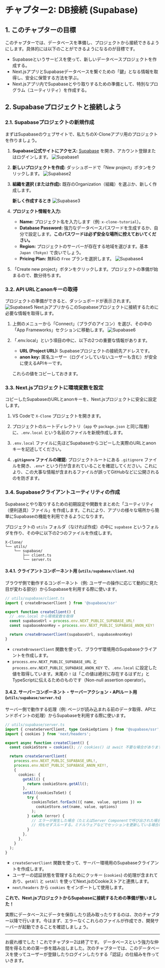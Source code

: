 # チャプター2: DB接続 (Supabase)

## 1. このチャプターの目標

このチャプターでは、データベースを準備し、プロジェクトから接続できるようにします。具体的には以下のことができるようになるのが目標です。

- Supabaseというサービスを使って、新しいデータベースプロジェクトを作成する。
- Next.jsアプリとSupabaseデータベースを繋ぐための「鍵」となる情報を取得し、安全に保管する方法を学ぶ。
- Next.jsアプリ内でSupabaseとやり取りするための準備として、特別なプログラム（ユーティリティ）を作成する。

## 2. Supabaseプロジェクトと接続しよう

### 2.1. Supabaseプロジェクトの新規作成

まずはSupabaseのウェブサイトで、私たちのX-Cloneアプリ用のプロジェクトを作りましょう。

1.  **Supabase公式サイトにアクセス:** [Supabase](https://supabase.com/) を開き、アカウント登録またはログインします。
    ![Supabase1](../../Materials/1.DB/image.png)
2.  **新しいプロジェクトを作成:** ダッシュボードで「New project」ボタンをクリックします。
    ![Supabase2](../../Materials/1.DB/image2.png)
3.  **組織を選択 (または作成):** 既存のOrganization（組織）を選ぶか、新しく作成します。
  
      **新しく作成するとき**
      ![Supabase3](../../Materials/1.DB/image3.png)
5.  **プロジェクト情報を入力:**
    - **Name:** プロジェクト名を入力します（例: `x-clone-tutorial`）。
    - **Database Password:** 強力なデータベースパスワードを生成するか、自分で設定します。**このパスワードは必ず安全な場所に控えておいてください。**
    - **Region:** プロジェクトのサーバーが存在する地域を選びます。基本 `Japan (Tokyo)` で良いでしょう。
    - **Pricing Plan:** 無料の `Free` プランを選択します。
    ![Supabase4](../../Materials/1.DB/image4.png)
6.  「Create new project」ボタンをクリックします。プロジェクトの準備が始まるので、数分待ちます。

### 3.2. API URLとanonキーの取得

プロジェクトの準備ができると、ダッシュボードが表示されます。
![Supabase5](../../Materials/1.DB/image5.png)
Next.jsアプリからこのSupabaseプロジェクトに接続するために必要な情報を取得します。

1.  上側のメニューから「Connect」（プラグのアイコン）を選び、その中の「App Frameworks」セクションに移動します。
    ![Supabase6](../../Materials/1.DB/image6.png)
2.  「.env.local」という項目の中に、以下の2つの重要な情報があります。
    - **URL (Project URL):** Supabaseプロジェクトの接続先アドレスです。
    - **anon key:** 匿名ユーザー（ログインしていないユーザーも含む）が安全に使えるAPIキーです。
      
    これらの値をコピーしておきます。

### 3.3. Next.jsプロジェクトに環境変数を設定

コピーしたSupabaseのURLとanonキーを、Next.jsプロジェクトに安全に設定します。

1.  VS Codeで `X-Clone` プロジェクトを開きます。
2.  プロジェクトのルートディレクトリ（`app` や `package.json` と同じ階層）に、`.env.local` という名前のファイルを新規作成します。
3.  `.env.local` ファイルに先ほどSupabaseからコピーした実際のURLとanonキーを記述してください。

4.  **`.gitignore` ファイルの確認:**
    プロジェクトルートにある `.gitignore` ファイルを開き、`.env*` という行が含まれていることを確認してください。これにより、この大事な情報が含まれるファイルが誤ってGitHubなどに公開されるのを防ぎます。

### 3.4. Supabaseクライアントユーティリティの作成

Supabaseとやり取りするための初期設定や関数をまとめた「ユーティリティ（便利道具）ファイル」を作成します。これにより、アプリの様々な場所から簡単にSupabaseの機能を利用できるようになります。

プロジェクトの `utils` フォルダ（なければ作成）の中に `supabase` というフォルダを作り、その中に以下の2つのファイルを作成します。

```
X-Clone/
└── utils/
    └── supabase/
        ├── client.ts
        └── server.ts
```

#### 3.4.1. クライアントコンポーネント用 (`utils/supabase/client.ts`)

ブラウザ側で動作するコンポーネント（例: ユーザーの操作に応じて動的に見た目が変わる部分）からSupabaseを利用する際に使います。

```typescript
// utils/supabase/client.ts
import { createBrowserClient } from '@supabase/ssr'

export function createClient() {
  // .env.local から環境変数を取得
  const supabaseUrl = process.env.NEXT_PUBLIC_SUPABASE_URL!
  const supabaseAnonKey = process.env.NEXT_PUBLIC_SUPABASE_ANON_KEY!

  return createBrowserClient(supabaseUrl, supabaseAnonKey)
}
```

- `createBrowserClient` 関数を使って、ブラウザ環境用のSupabaseクライアントを作成します。
- `process.env.NEXT_PUBLIC_SUPABASE_URL` と `process.env.NEXT_PUBLIC_SUPABASE_ANON_KEY` で、`.env.local` に設定した値を取得しています。末尾の `!` は「この値は絶対に存在するはずだ」とTypeScriptに伝えるためのものです（Non-null assertion operator）。

#### 3.4.2. サーバーコンポーネント・サーバーアクション・APIルート用 (`utils/supabase/server.ts`)

サーバー側で動作する処理（例: ページが読み込まれる前のデータ取得、APIエンドポイントの処理）からSupabaseを利用する際に使います。

```typescript
// utils/supabase/server.ts
import { createServerClient, type CookieOptions } from '@supabase/ssr';
import { cookies } from 'next/headers';

export async function createClient() {
  const cookieStore = cookies(); // cookies() は await 不要な場合がありますが、プロジェクトに合わせてください。

  return createServerClient(
    process.env.NEXT_PUBLIC_SUPABASE_URL!,
    process.env.NEXT_PUBLIC_SUPABASE_ANON_KEY!,
    {
      cookies: {
        getAll() {
          return cookieStore.getAll();
        },
        setAll(cookiesToSet) {
          try {
            cookiesToSet.forEach(({ name, value, options }) =>
              cookieStore.set(name, value, options)
            );
          } catch (error) {
            // エラーが発生した場合（たとえばServer Componentで呼び出された場合など）、
            // 何もせずスルーする。ミドルウェアなどでセッションを更新している場合は問題ない。
          }
        },
      },
    }
  );
}
```

- `createServerClient` 関数を使って、サーバー環境用のSupabaseクライアントを作成します。
- ユーザーの認証状態を管理するためにクッキー (`cookies`) の処理が含まれており、`getAll` と `setAll` を使ってNext.jsのCookieストアと連携します。
- `next/headers` から `cookies` をインポートして使用します。

**これで、Next.jsプロジェクトからSupabaseに接続するための準備が整いました！**

実際にデータベースにデータを保存したり読み取ったりするのは、次のチャプター以降で行います。今はまず、エラーなくこれらのファイルが作成でき、開発サーバーが起動できることを確認しましょう。

---

お疲れ様でした！これでチャプター2は終了です。
データベースという強力な仲間を得るための第一歩を踏み出しました。次のチャプターでは、このデータベースを使ってユーザーが登録したりログインしたりする「認証」の仕組みを作っていきます。
